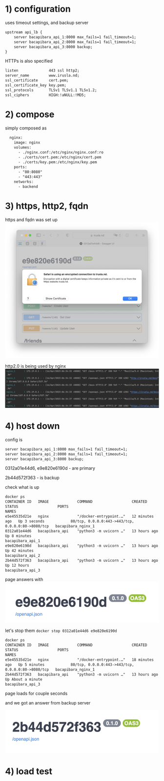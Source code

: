 
# 1) configuration

uses timeout settings, and backup server
```
upstream api_lb {
    server bacapibara_api_1:8000 max_fails=1 fail_timeout=1;
    server bacapibara_api_2:8000 max_fails=1 fail_timeout=1;
    server bacapibara_api_3:8000 backup;
}
```
HTTPs is also specified
```
listen              443 ssl http2;
server_name         www.irusla.nd;
ssl_certificate     cert.pem;
ssl_certificate_key key.pem;
ssl_protocols       TLSv1 TLSv1.1 TLSv1.2;
ssl_ciphers         HIGH:!aNULL:!MD5;
```

# 2) compose 
simply composed as
```commandline
  nginx:
    image: nginx
    volumes:
      - ./nginx.conf:/etc/nginx/nginx.conf:ro
      - ./certs/cert.pem:/etc/nginx/cert.pem
      - ./certs/key.pem:/etc/nginx/key.pem
    ports:
      - "80:8080"
      - "443:443"
    networks:
      - backend
```

# 3) https, http2, fqdn

https and fqdn was set up
![https](images/https.png)


http2.0 is being used by nginx
![http2](images/http2.png)


# 4) host down

config is 

```
server bacapibara_api_1:8000 max_fails=1 fail_timeout=1;
server bacapibara_api_2:8000 max_fails=1 fail_timeout=1;
server bacapibara_api_3:8000 backup;
```

0312a01e44d6, e9e820e6190d - are primary

2b44d572f363 - is backup

check what is up

```
docker ps
CONTAINER ID   IMAGE             COMMAND                  CREATED          STATUS                  PORTS                                                NAMES
e5e45535d21e   nginx             "/docker-entrypoint.…"   12 minutes ago   Up 3 seconds            80/tcp, 0.0.0.0:443->443/tcp, 0.0.0.0:80->8080/tcp   bacapibara_nginx_1
0312a01e44d6   bacapibara_api    "python3 -m uvicorn …"   13 hours ago     Up 8 minutes                                                                 bacapibara_api_1
e9e820e6190d   bacapibara_api    "python3 -m uvicorn …"   13 hours ago     Up 42 minutes                                                                bacapibara_api_2
2b44d572f363   bacapibara_api    "python3 -m uvicorn …"   13 hours ago     Up 12 hours                                                                  bacapibara_api_3
```

page answers with 
![hostname_main.png](images/hostname_main.png)


let's stop them `docker stop 0312a01e44d6 e9e820e6190d`

```
docker ps
CONTAINER ID   IMAGE             COMMAND                  CREATED          STATUS                  PORTS                                                NAMES
e5e45535d21e   nginx             "/docker-entrypoint.…"   18 minutes ago   Up 5 minutes            80/tcp, 0.0.0.0:443->443/tcp, 0.0.0.0:80->8080/tcp   bacapibara_nginx_1
2b44d572f363   bacapibara_api    "python3 -m uvicorn …"   13 hours ago     Up About a minute                                                            bacapibara_api_3
```

page loads for couple seconds

and we got an answer from backup server

![hostname_backup.png](images%2Fhostname_backup.png)


# 4) load test
